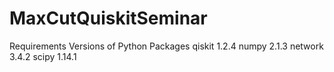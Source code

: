 # MaxCutQuiskitSeminar
Requirements Versions of Python Packages
qiskit 1.2.4
numpy 2.1.3
network 3.4.2
scipy 1.14.1
